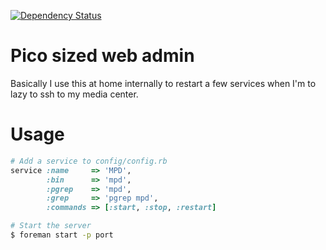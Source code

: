 [![Dependency Status](https://gemnasium.com/joenas/picomin.png)](https://gemnasium.com/joenas/picomin)

# Pico sized web admin

Basically I use this at home internally to restart a few services when I'm to lazy to ssh to my media center.


# Usage
```ruby
# Add a service to config/config.rb
service :name     => 'MPD',
        :bin      => 'mpd',
        :pgrep    => 'mpd',
        :grep     => 'pgrep mpd',
        :commands => [:start, :stop, :restart]
```

```bash
# Start the server
$ foreman start -p port
```
